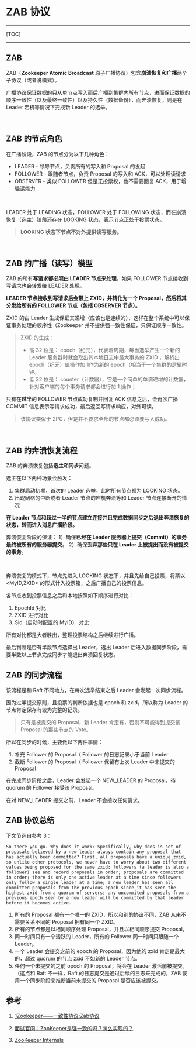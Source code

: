 # ZAB 协议
---

[TOC]

---





## ZAB

ZAB（**Zookeeper Atomic Broadcast**  原子广播协议）包含**崩溃恢复和广播**两个子协议（或者说模式）。

广播协议保证数据的只从单节点写入而后广播到集群内所有节点，进而保证数据的顺序一致性（以及最终一致性）以及持久性（数据备份），而奔溃恢复，则是在 Leader 宕机等情况下完成新 Leader 的选举。

<br>

## ZAB 的节点角色

在广播阶段，ZAB 的节点分为以下几种角色：

- LEADER - 领导节点，负责所有的写入和 Proposal 的发起
- FOLLOWER - 跟随者节点，负责 Proposal 的写入和 ACK，可以处理读请求
- OBSERVER - 类似 FOLLOWER 但是无投票权，也不需要回复 ACK，用于增强读能力

<br>

LEADER 处于 LEADING 状态，FOLLOWER 处于 FOLLOWING 状态，而在崩溃恢复（选主）阶段还存在 LOOKING 状态，表示节点正处于投票状态。

> **LOOKING 状态下节点不对外提供读写服务。**

<br>

## ZAB 的广播（读写）模型

ZAB 的所有**写请求都必须由 LEADER 节点来处理**，如果 FOLLOWER 节点接收到写请求也会转发给 LEADER 处理。

**LEADER 节点接收到写请求后会带上 ZXID，并转化为一个 Proposal，然后将其分发给所有的 FOLLOWER 节点（包括 OBSERVER 节点）。**

ZXID 的由 Leader 生成保证其递增（应该也是连续的），这样在整个系统中可以保证事务处理的顺序性（Zookeeper 并不提供强一致性保证，只保证顺序一致性。

> ZXID 的生成：
>
> - 高 32 位是： epoch（纪元），代表着周期，每当选举产生一个新的 Leader 服务器时就会取出其本地日志中最大事务的 ZXID ，解析出 epoch（纪元）值操作加 1作为新的 epoch（相当于一个集群的逻辑时钟。
> - 低 32 位是： counter（计数器），它是一个简单的单调递增的计数器，针对客户端的每个事务请求都会进行加 1 操作；

只有在**过半**的 FOLLOWER 节点成功复制并回复 ACK 信息之后，会再次广播 COMMIT 信息表示写请求成功，最后返回写请求响应，对外可读。

> 该协议类似于 2PC，但是并不要求全部的节点都必须要写入成功。

<br>

## ZAB 的奔溃恢复流程

ZAB 的奔溃恢复包括**选主和同步**问题。

选主在以下两种场景会触发：

1. 集群启动初期，首次的 Leader 选举，此时所有节点都为 LOOKING 状态。
2. 出现网络的中断或者 Leader 节点的宕机奔溃等和 Leader 节点连接断开的情况

**在 Leader 节点和超过一半的节点建立连接并且完成数据同步之后退出奔溃恢复的状态，转而进入消息广播阶段。**

奔溃恢复阶段的保证：
 1）确保**已经在 Leader 服务器上提交（Commit）的事务最终被所有的服务器提交**。
 2）确保**丢弃那些只在 Leader 上被提出而没有被提交的事务**。

<br>

奔溃恢复的模式下，节点先进入 LOOKING 状态下，并且先给自己投票，将票以 <MyID,ZXID> 的形式计入投票箱，之后广播自己的投票信息。

各节点收到投票信息之后和本地按照如下顺序进行对比：

1. EpochId 对比
2. ZXID 进行对比
3. Sid（启动时配置的 MyID） 对比

所有对比都是大者胜出，整理投票结构之后继续进行广播。

最后判断是否有半数节点选择出 Leader，选出 Leader 后进入数据同步阶段，需要半数以上节点完成同步才能退出奔溃回复状态。



## ZAB 的同步流程

该流程是和 Raft 不同地方，在每次选举结束之后 Leader 会发起一次同步流程。

因为过半提交原则，且投票的判断依据也是 epoch 和 zxid，所以称为 Leader 的节点肯定保存有较为完整的记录。

> 只有是被提交的 Proposal，新 Leader 肯定有，否则不可能得到提交该 Proposal 的那些节点的 Vote。

所以在同步的时候，主要做以下两件事情：

1. 补充 Follower 的 Proposal（ Follower 的日志记录小于当前 Leader
2. 截断 Follower 的 Proposal（ Follower 保留有上次 Leader 中未提交的 Proposal

在完成同步阶段之后，Leader 会发起一个 NEW_LEADER 的 Proposal，待 quorum 的 Follower 接受该 Proposal。

在对 NEW_LEADER 提交之前，Leader 不会接收任何请求。



## ZAB 协议总结

下文节选自参考 3：

```
So there you go. Why does it work? Specifically, why does is set of proposals believed by a new leader always contain any proposal that has actually been committed? First, all proposals have a unique zxid, so unlike other protocols, we never have to worry about two different values being proposed for the same zxid; followers (a leader is also a follower) see and record proposals in order; proposals are committed in order; there is only one active leader at a time since followers only follow a single leader at a time; a new leader has seen all committed proposals from the previous epoch since it has seen the highest zxid from a quorum of servers; any uncommited proposals from a previous epoch seen by a new leader will be committed by that leader before it becomes active.
```

1. 所有的 Proposal 都有一个唯一的 ZXID，所以和别的协议不同，ZAB 从来不需要关系不同的 Proposal 拥有同一个 ZXID。
2. 所有的节点都是以相同顺序处理 Proposal，并且以相同顺序提交 Proposal。
3. 同一时间只有一个活跃的 Leader，所有的 Follower 同一时间只跟随一个 Leader。
4. 一个 Leader 会提交之前的 epoch 的 Proposal，因为他的 zxid 肯定是最大的，超过 quorum 的节点 zxid 不如新的 Leader 节点。
5. 任何一个未提交的之前 opoch 的 Proposal，将会在 Leader 激活前被提交。（这点和 Raft 不一样，Raft 的日志提交是通过后续的日志来完成的，ZAB 使用一个同步阶段来推断当前未提交的 Proposal 是否应该被提交。



## 参考

1. [1Zookeeper——一致性协议:Zab协议](https://www.jianshu.com/p/2bceacd60b8a)

2. [面试官问：ZooKeeper是强一致的吗？怎么实现的？](https://segmentfault.com/a/1190000039127403)

3. [ZooKeeper Internals](https://zookeeper.apache.org/doc/r3.5.0-alpha/zookeeperInternals.html)